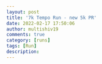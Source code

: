```yaml
---
layout: post
title: '7k Tempo Run - new 5k PR'
date: 2022-02-17 17:50:06
author: multishiv19
comments: true
category: [runs]
tags: [Run]
description: 
---
```


<div width='100%' class='strava-embed-placeholder' data-embed-type='activity' data-embed-id='6695147683'></div>
<script src='https://strava-embeds.com/embed.js'></script>
